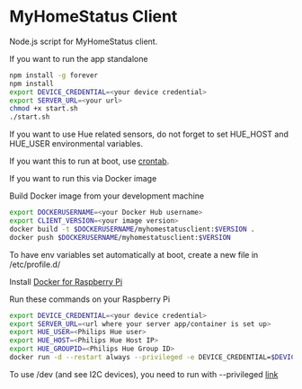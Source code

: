 # MyHomeStatus Client

Node.js script for MyHomeStatus client. 

If you want to run the app standalone

```bash
npm install -g forever
npm install
export DEVICE_CREDENTIAL=<your device credential>
export SERVER_URL=<your url>
chmod +x start.sh
./start.sh
```

If you want to use Hue related sensors, do not forget to set HUE_HOST and HUE_USER environmental variables.

If you want this to run at boot, use [crontab](https://www.raspberrypi.org/documentation/linux/usage/cron.md).

If you want to run this via Docker image

Build Docker image from your development machine
```bash
export DOCKERUSERNAME=<your Docker Hub username>
export CLIENT_VERSION=<your image version>
docker build -t $DOCKERUSERNAME/myhomestatusclient:$VERSION .
docker push $DOCKERUSERNAME/myhomestatusclient:$VERSION
```

To have env variables set automatically at boot, create a new file in /etc/profile.d/

Install [Docker for Raspberry Pi](https://www.raspberrypi.org/blog/docker-comes-to-raspberry-pi/)

Run these commands on your Raspberry Pi
```bash
export DEVICE_CREDENTIAL=<your device credential>
export SERVER_URL=<url where your server app/container is set up>
export HUE_USER=<Philips Hue user>
export HUE_HOST=<Philips Hue Host IP>
export HUE_GROUPID=<Philips Hue Group ID>
docker run -d --restart always --privileged -e DEVICE_CREDENTIAL=$DEVICE_CREDENTIAL -e HUE_USER=$HUE_USER -e HUE_HOST=$HUE_HOST -e HUE_GROUPID=$HUE_GROUPID -e SERVER_URL=$SERVER_URL --name myhomestatusclient $DOCKERUSERNAME/myhomestatusclient:$CLIENT_VERSION
```

To use /dev (and see I2C devices), you need to run with --privileged [link](https://stackoverflow.com/questions/40265984/i2c-inside-a-docker-container)